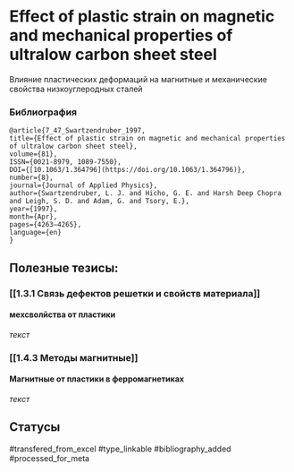 # Effect of plastic strain on magnetic and mechanical properties of ultralow carbon sheet steel
 
Влияние пластических деформаций на магнитные и механические свойства низкоуглеродных сталей

### Библиография
```
@article{7_47_Swartzendruber_1997,
title={Effect of plastic strain on magnetic and mechanical properties of ultralow carbon sheet steel},
volume={81},
ISSN={0021-8979, 1089-7550},
DOI={[10.1063/1.364796](https://doi.org/10.1063/1.364796)},
number={8},
journal={Journal of Applied Physics},
author={Swartzendruber, L. J. and Hicho, G. E. and Harsh Deep Chopra and Leigh, S. D. and Adam, G. and Tsory, E.},
year={1997},
month={Apr},
pages={4263–4265},
language={en}
}
```

## Полезные тезисы:
### [[1.3.1 Связь дефектов решетки и свойств материала]]
#### мехсволйства от пластики
_текст_

### [[1.4.3 Методы магнитные]]
#### Магнитные от пластики в ферромагнетиках
_текст_

## Статусы
#transfered_from_excel 
#type_linkable 
#bibliography_added
#processed_for_meta
